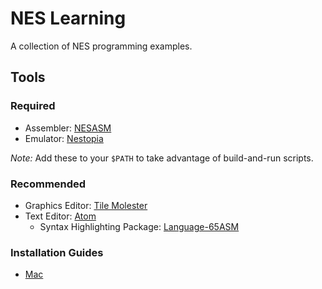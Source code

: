 # NES Learning

A collection of NES programming examples.

## Tools

### Required

- Assembler: [NESASM](https://github.com/camsaul/nesasm)
- Emulator: [Nestopia](http://nestopia.sourceforge.net)

*Note:* Add these to your `$PATH` to take advantage of build-and-run scripts.

### Recommended

- Graphics Editor: [Tile Molester](http://www.romhacking.net/utilities/991/)
- Text Editor: [Atom](https://atom.io)
  - Syntax Highlighting Package: [Language-65ASM](https://atom.io/packages/language-65asm)

### Installation Guides

- [Mac](http://thevirtualmountain.com/nes/2017/03/06/getting-started-with-nes-game-development.html)
